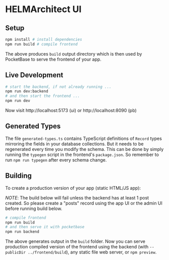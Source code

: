 # HELMArchitect UI

## Setup

```bash
npm install # install dependencies
npm run build # compile frontend
```

The above produces `build` output directory which is then used by PocketBase to serve the frontend of your app.

## Live Development

```bash
# start the backend, if not already running ...
npm run dev:backend
# and then start the frontend ...
npm run dev
```

Now visit http://localhost:5173 (ui) or http://localhost:8090 (pb)

## Generated Types

The file `generated-types.ts` contains TypeScript definitions of `Record` types mirroring the fields in your database collections. But it needs to be regenerated every time you modify the schema. This can be done by simply running the `typegen` script in the frontend's `package.json`. So remember to run `npm run typegen` after every schema change.

## Building

To create a production version of your app (static HTML/JS app):

_NOTE_: The build below will fail unless the backend has at least 1
post created. So please create a "posts" record using the app UI or
the admin UI before running build below.

```bash
# compile frontend
npm run build
# and then serve it with pocketbase
npm run backend
```

The above generates output in the `build` folder. Now you can serve production compiled version of the frontend using the backend (with `--publicDir ../frontend/build`), any static file web server, or `npm preview`.
